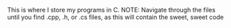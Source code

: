 This is where I store my programs in C. 
NOTE: Navigate through the files until you find .cpp, .h, or .cs files, as this will contain the sweet, sweet code
